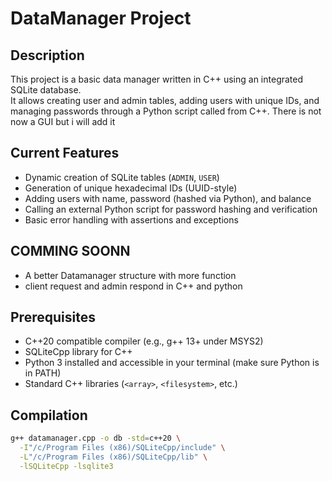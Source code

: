 # DataManager Project

## Description

This project is a basic data manager written in C++ using an integrated SQLite database.  
It allows creating user and admin tables, adding users with unique IDs, and managing passwords through a Python script called from C++. There is not now a GUI but i will add it 

## Current Features

- Dynamic creation of SQLite tables (`ADMIN`, `USER`)
- Generation of unique hexadecimal IDs (UUID-style)
- Adding users with name, password (hashed via Python), and balance
- Calling an external Python script for password hashing and verification
- Basic error handling with assertions and exceptions

## COMMING SOONN

- A better Datamanager structure with more function
- client request and admin respond in C++ and python


## Prerequisites

- C++20 compatible compiler (e.g., g++ 13+ under MSYS2)
- SQLiteCpp library for C++
- Python 3 installed and accessible in your terminal (make sure Python is in PATH)
- Standard C++ libraries (`<array>`, `<filesystem>`, etc.)

## Compilation

```bash
g++ datamanager.cpp -o db -std=c++20 \
  -I"/c/Program Files (x86)/SQLiteCpp/include" \
  -L"/c/Program Files (x86)/SQLiteCpp/lib" \
  -lSQLiteCpp -lsqlite3
